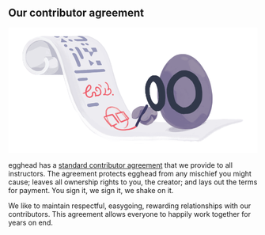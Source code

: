 ## Our contributor agreement

![eggo_signing_contract](/instructor-guide/illos/ch5_s1_signingcontract.png)

egghead has a [standard contributor agreement](https://docs.google.com/document/d/17jNT6R6SNb9OVYSnpTDqevMh80XZ8Gu3VeYoLZck0v4/edit) that we provide to all instructors. The agreement protects egghead from any mischief you might cause; leaves all ownership rights to you, the creator; and lays out the terms for payment. You sign it, we sign it, we shake on it.

We like to maintain respectful, easygoing, rewarding relationships with our contributors. This agreement allows everyone to happily work together for years on end.
